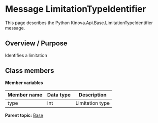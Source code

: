 # Message LimitationTypeIdentifier

This page describes the Python Kinova.Api.Base.LimitationTypeIdentifier message.

## Overview / Purpose

Identifies a limitation

## Class members

 **Member variables** 

|Member name|Data type|Description|
|-----------|---------|-----------|
|type|int|Limitation type|

**Parent topic:** [Base](../references/summary_Base.md)

